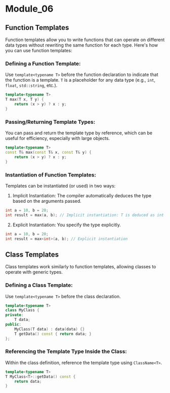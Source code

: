 # Module_06
## Function Templates

Function templates allow you to write functions that can operate on different data types without rewriting the same function for each type. Here's how you can use function templates:

### Defining a Function Template:

Use `template<typename T>` before the function declaration to indicate that the function is a template.
`T` is a placeholder for any data type (e.g., `int`, `float`, `std::string`, etc.).

```cpp
template<typename T>
T max(T x, T y) {
	return (x > y) ? x : y;
}
```

### Passing/Returning Template Types:

You can pass and return the template type by reference, which can be useful for efficiency, especially with large objects.

```cpp
template<typename T>
const T& max(const T& x, const T& y) {
	return (x > y) ? x : y;
}
```

### Instantiation of Function Templates:

Templates can be instantiated (or used) in two ways:

1. Implicit Instantiation: The compiler automatically deduces the type based on the arguments passed.

```cpp
int a = 10, b = 20;
int result = max(a, b); // Implicit instantiation: T is deduced as int
```

2. Explicit Instantiation: You specify the type explicitly.

```cpp
int a = 10, b = 20;
int result = max<int>(a, b); // Explicit instantiation
```

## Class Templates

Class templates work similarly to function templates, allowing classes to operate with generic types.

### Defining a Class Template:

Use `template<typename T>` before the class declaration.

```cpp
template<typename T>
class MyClass {
private:
	T data;
public:
	MyClass(T data) : data(data) {}
	T getData() const { return data; }
};
```

### Referencing the Template Type Inside the Class:

Within the class definition, reference the template type using `ClassName<T>`.

```cpp
template<typename T>
T MyClass<T>::getData() const {
	return data;
}
```
